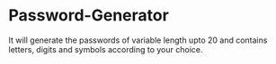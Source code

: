 # Password-Generator
It  will generate the passwords of variable length upto 20 and contains letters, digits and symbols according to your choice.
